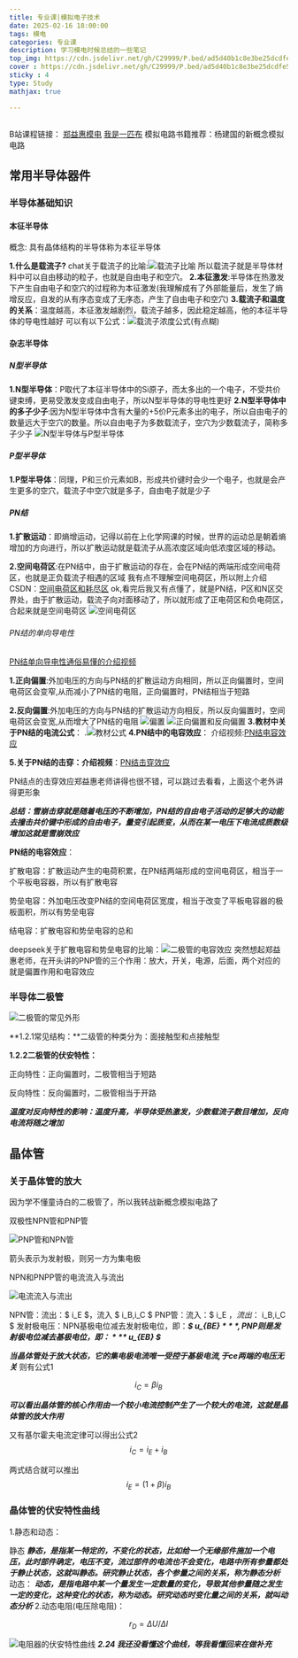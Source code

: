 ```yaml
---
title: 专业课|模拟电子技术
date: 2025-02-16 18:00:00
tags: 模电
categories: 专业课
description: 学习模电时候总结的一些笔记
top_img: https://cdn.jsdelivr.net/gh/C29999/P.bed/ad5d40b1c8e3be25dcdfe53a2da74498.jpg
cover : https://cdn.jsdelivr.net/gh/C29999/P.bed/ad5d40b1c8e3be25dcdfe53a2da74498.jpg
sticky : 4
type: Study
mathjax: true

---
```


##

B站课程链接：
[郑益惠模电](https://www.bilibili.com/video/BV1Gt411b7Zq?spm_id_from=333.788.videopod.episodes&vd_source=c5401a748b9181518ac8973e4357cb19&p=2)
[我是一匹布](https://space.bilibili.com/385103019)
模拟电路书籍推荐：杨建国的新概念模拟电路

## 常用半导体器件

### 半导体基础知识

#### 本征半导体

概念: 具有晶体结构的半导体称为本征半导体

**1.什么是载流子?**
chat关于载流子的比喻:![载流子比喻](https://cdn.jsdelivr.net/gh/C29999/P.bed/78cf4f33ad6528dd349c0430b5a2123.png)
所以载流子就是半导体材料中可以自由移动的粒子，也就是自由电子和空穴。
**2.本征激发**:半导体在热激发下产生自由电子和空穴的过程称为本征激发(我理解成有了外部能量后，发生了熵增反应，自发的从有序态变成了无序态，产生了自由电子和空穴)
**3.载流子和温度的关系**：温度越高，本征激发越剧烈，载流子越多，因此稳定越高，他的本征半导体的导电性越好
可以有以下公式：![载流子浓度公式](https://cdn.jsdelivr.net/gh/C29999/P.bed/008cb8547223451d33f4afb46bb3f934.png)(有点糊)

#### 杂志半导体

##### N型半导体

**1.N型半导体**：P取代了本征半导体中的Si原子，而太多出的一个电子，不受共价键束缚，更易受激发变成自由电子，所以N型半导体的导电性更好
**2.N型半导体中的多子少子**:因为N型半导体中含有大量的+5价P元素多出的电子，所以自由电子的数量远大于空穴的数量。所以自由电子为多数载流子，空穴为少数载流子，简称多子少子
![N型半导体与P型半导体](https://cdn.jsdelivr.net/gh/C29999/P.bed/628efafadbda3c541bb9ec5668f06a9f.png)

##### P型半导体

**1.P型半导体**：同理，P和三价元素如B，形成共价键时会少一个电子，也就是会产生更多的空穴，载流子中空穴就是多子，自由电子就是少子

##### PN结

**1.扩散运动**：即熵增运动，记得以前在上化学网课的时候，世界的运动总是朝着熵增加的方向进行，所以扩散运动就是载流子从高浓度区域向低浓度区域的移动。

**2.空间电荷区**:在PN结中，由于扩散运动的存在，会在PN结的两端形成空间电荷区，也就是正负载流子相遇的区域
我有点不理解空间电荷区，所以附上介绍CSDN：[空间电荷区和耗尽区](https://blog.csdn.net/weixin_45293089/article/details/129633480)
ok,看完后我又有点懂了，就是PN结，P区和N区交界处，由于扩散运动，载流子向对面移动了，所以就形成了正电荷区和负电荷区，合起来就是空间电荷区
![空间电荷区](https://cdn.jsdelivr.net/gh/C29999/P.bed/3a733c6f5b264a4d86f8c6d24710063e.png)

###### PN结的单向导电性

[PN结单向导电性通俗易懂的介绍视频](https://www.bilibili.com/video/BV1Ph4y1a7ce/?spm_id_from=333.337.search-card.all.click&vd_source=c5401a748b9181518ac8973e4357cb19)

**1.正向偏置**:外加电压的方向与PN结的扩散运动方向相同，所以正向偏置时，空间电荷区会变窄,从而减小了PN结的电阻，正向偏置时，PN结相当于短路

**2.反向偏置**:外加电压的方向与PN结的扩散运动方向相反，所以反向偏置时，空间电荷区会变宽,从而增大了PN结的电阻
![偏置](https://cdn.jsdelivr.net/gh/C29999/P.bed/7fc9adfc8e66d0ec355ccae6a4a8a856.png)
![正向偏置和反向偏置](https://cdn.jsdelivr.net/gh/C29999/P.bed/927917ee40aee5bdbcf54c70304dae8c.png)
**3.教材中关于PN结的电流公式**：
 .![教材公式](https://cdn.jsdelivr.net/gh/C29999/P.bed/f95ba218879514bd7e6b09ad377ac125.jpg)
**4.PN结中的电容效应**：
介绍视频:[PN结电容效应](https://www.bilibili.com/video/BV1a14y1j712/?spm_id_from=333.337.search-card.all.click&vd_source=c5401a748b9181518ac8973e4357cb19)

**5.关于PN结的击穿：介绍视频**：[PN结击穿效应](https://www.bilibili.com/video/BV1wt411i7Ve/?spm_id_from=333.337.search-card.all.click&vd_source=c5401a748b9181518ac8973e4357cb19)

PN结点的击穿效应郑益惠老师讲得也很不错，可以跳过去看看，上面这个老外讲得更形象

***总结：雪崩击穿就是随着电压的不断增加，PN结的自由电子活动的足够大的动能去撞击共价键中形成的自由电子，量变引起质变，从而在某一电压下电流成质数级增加这就是雪崩效应***

**PN结的电容效应**：

扩散电容：扩散运动产生的电荷积累，在PN结两端形成的空间电荷区，相当于一个平板电容器，所以有扩散电容

势垒电容：外加电压改变PN结的空间电荷区宽度，相当于改变了平板电容器的极板面积，所以有势垒电容

结电容：扩散电容和势垒电容的总和

deepseek关于扩散电容和势垒电容的比喻：![二极管的电容效应](https://cdn.jsdelivr.net/gh/C29999/P.bed/6bee0eaa57dd0b338440cd49117bc791.png)
突然想起郑益惠老师，在开头讲的PNP管的三个作用：放大，开关，电源，后面，两个对应的就是偏置作用和电容效应

### 半导体二极管

 ![二极管的常见外形](https://cdn.jsdelivr.net/gh/C29999/P.bed/45c595a0d82858ec89232a0f81a9754c.png)

**1.2.1常见结构：**二级管的种类分为：面接触型和点接触型

**1.2.2二极管的伏安特性：**

正向特性：正向偏置时，二极管相当于短路

反向特性：反向偏置时，二极管相当于开路

***温度对反向特性的影响：温度升高，半导体受热激发，少数载流子数目增加，反向电流将随之增加***

## 晶体管

### 关于晶体管的放大

因为学不懂童诗白的二极管了，所以我转战新概念模拟电路了

双极性NPN管和PNP管

![PNP管和NPN管](https://cdn.jsdelivr.net/gh/C29999/P.bed/7de74ac579ea5ccc92ce34b850820302.png)

箭头表示为发射极，则另一方为集电极

NPN和PNPP管的电流流入与流出

![电流流入与流出](https://cdn.jsdelivr.net/gh/C29999/P.bed/c0e451c26f7ac20b4442ebfeb2e5e1ca.png)

NPN管：流出：$ i_E $，流入 $ i_B,i_C  $
PNP管：流入：$ i_E $，流出：$ i_B,i_C  $
发射极电压：NPN基极电位减去发射极电位，即：***$ u_{BE} $***,PNP则是发射极电位减去基极电位，即：***$ u_{EB} $***

 ***当晶体管处于放大状态，它的集电极电流唯一受控于基极电流,于ce两端的电压无关***
 则有公式1

 $$ i_C = \beta i_B $$

 ***可以看出晶体管的核心作用由一个较小电流控制产生了一个较大的电流，这就是晶体管的放大作用***

 又有基尔霍夫电流定律可以得出公式2
 $$ i_C = i_E + i_B $$

两式结合就可以推出  $$ i_E = (1+\beta) i_B $$

### 晶体管的伏安特性曲线

1.静态和动态：

静态
***静态，是指某一特定的，不变化的状态，比如给一个无缘部件施加一个电压，此时部件确定，电压不变，流过部件的电流也不会变化，电路中所有参量都处于静止状态，这就叫静态。研究静止状态，各个参量之间的关系，称为静态分析***
动态：
***动态，是指电路中某一个量发生一定数量的变化，导致其他参量随之发生一定的变化，这种变化的状态，称为动态。研究动态时变化量之间的关系，就叫动态分析***
2.动态电阻(电压除电阻)：

$$ r_D=\Delta U/\Delta I $$

![电阻器的伏安特性曲线](https://cdn.jsdelivr.net/gh/C29999/P.bed/4d85df6081f38cf0a2428ec99b040469.png)
***2.24 我还没看懂这个曲线，等我看懂回来在做补充***

